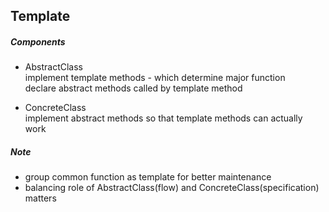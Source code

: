 ## Template  

##### Components  

- AbstractClass  
implement template methods - which determine major function   
declare abstract methods called by template method  

- ConcreteClass  
implement abstract methods so that template methods can actually work  

##### Note  

- group common function as template for better maintenance  
- balancing role of AbstractClass(flow) and ConcreteClass(specification) matters  